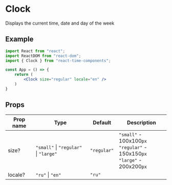 # Clock

Displays the current time, date and day of the week

## Example 

```jsx
import React from "react";
import ReactDOM from "react-dom";
import { Clock } from "react-time-components";

const App = () => {
    return (
        <Clock size="regular" locale="en" />
    )
}
```

## Props

| Prop name     | Type                                  | Default       | Description  |
| ------------- |  ----------------------------         | ------------  | -----------  |
| size?         | `"small"` \| `"regular"` \| `"large"` | `"regular"`   | `"small"` - 100x100`px` <br/> `"regular"` - 150x150`px` <br/> `"large"` - 200x200`px`|
| locale?       | `"ru"` \| `"en"`                      | `"ru"`        |              |